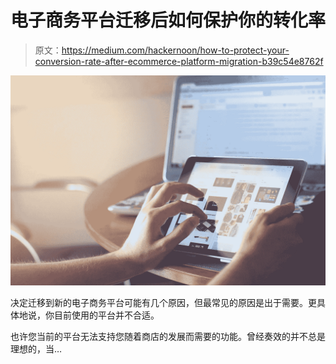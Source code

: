 # 电子商务平台迁移后如何保护你的转化率

> 原文：<https://medium.com/hackernoon/how-to-protect-your-conversion-rate-after-ecommerce-platform-migration-b39c54e8762f>

![](img/b8aa19606dac6c08caf214b3b0e8f42b.png)

决定迁移到新的电子商务平台可能有几个原因，但最常见的原因是出于需要。更具体地说，你目前使用的平台并不合适。

也许您当前的平台无法支持您随着商店的发展而需要的功能。曾经奏效的并不总是理想的，当…
